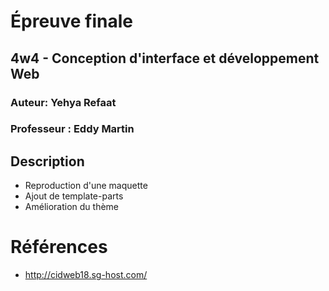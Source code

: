# Épreuve finale
## 4w4 - Conception d'interface et développement Web
### Auteur: Yehya Refaat
### Professeur : Eddy Martin

## Description

- Reproduction d'une maquette
- Ajout de template-parts 
- Amélioration du thème

# Références

- http://cidweb18.sg-host.com/